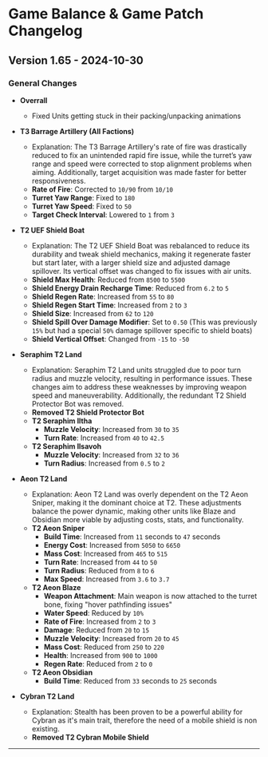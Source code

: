 # Game Balance & Game Patch Changelog

## Version 1.65 - 2024-10-30
### General Changes
- **Overrall**
  - Fixed Units getting stuck in their packing/unpacking animations

- **T3 Barrage Artillery (All Factions)**
    - Explanation: The T3 Barrage Artillery's rate of fire was drastically reduced to fix an unintended rapid fire issue, while the turret’s yaw range and speed were corrected to stop alignment problems when aiming. Additionally, target acquisition was made faster for better responsiveness.
  - **Rate of Fire**: Corrected to `10/90` from `10/10`
  - **Turret Yaw Range**: Fixed to `180`
  - **Turret Yaw Speed**: Fixed to `50`
  - **Target Check Interval**: Lowered to `1` from `3`

- **T2 UEF Shield Boat**
    - Explanation: The T2 UEF Shield Boat was rebalanced to reduce its durability and tweak shield mechanics, making it regenerate faster but start later, with a larger shield size and adjusted damage spillover. Its vertical offset was changed to fix issues with air units.
  - **Shield Max Health**: Reduced from `8500` to `5500`
  - **Shield Energy Drain Recharge Time**: Reduced from `6.2` to `5`
  - **Shield Regen Rate**: Increased from `55` to `80`
  - **Shield Regen Start Time**: Increased from `2` to `3`
  - **Shield Size**: Increased from `62` to `120`
  - **Shield Spill Over Damage Modifier**: Set to `0.50` (This was previously `15%` but had a special `50%` damage spillover specific to shield boats)
  - **Shield Vertical Offset**: Changed from `-15` to `-50`

- **Seraphim T2 Land**
    - Explanation: Seraphim T2 Land units struggled due to poor turn radius and muzzle velocity, resulting in performance issues. These changes aim to address these weaknesses by improving weapon speed and maneuverability. Additionally, the redundant T2 Shield Protector Bot was removed.
  - **Removed T2 Shield Protector Bot**
  - **T2 Seraphim Iltha**
    - **Muzzle Velocity**: Increased from `30` to `35`
    - **Turn Rate**: Increased from `40` to `42.5`
  - **T2 Seraphim Ilsavoh**
    - **Muzzle Velocity**: Increased from `32` to `36`
    - **Turn Radius**: Increased from `0.5` to `2`

- **Aeon T2 Land**
    - Explanation: Aeon T2 Land was overly dependent on the T2 Aeon Sniper, making it the dominant choice at T2. These adjustments balance the power dynamic, making other units like Blaze and Obsidian more viable by adjusting costs, stats, and functionality.
  - **T2 Aeon Sniper**
    - **Build Time**: Increased from `11` seconds to `47` seconds
    - **Energy Cost**: Increased from `5050` to `6650`
    - **Mass Cost**: Increased from `465` to `515`
    - **Turn Rate**: Increased from `44` to `50`
    - **Turn Radius**: Reduced from `8` to `6`
    - **Max Speed**: Increased from `3.6` to `3.7`
  - **T2 Aeon Blaze**
    - **Weapon Attachment**: Main weapon is now attached to the turret bone, fixing "hover pathfinding issues"
    - **Water Speed**: Reduced by `10%`
    - **Rate of Fire**: Increased from `2` to `3`
    - **Damage**: Reduced from `20` to `15`
    - **Muzzle Velocity**: Increased from `20` to `45`
    - **Mass Cost**: Reduced from `250` to `220`
    - **Health**: Increased from `900` to `1000`
    - **Regen Rate**: Reduced from `2` to `0`
  - **T2 Aeon Obsidian**
    - **Build Time**: Reduced from `33` seconds to `25` seconds
  
- **Cybran T2 Land**
    - Explanation: Stealth has been proven to be a powerful ability for Cybran as it's main trait, therefore the need of a mobile shield is non existing.
  - **Removed T2 Cybran Mobile Shield**

---